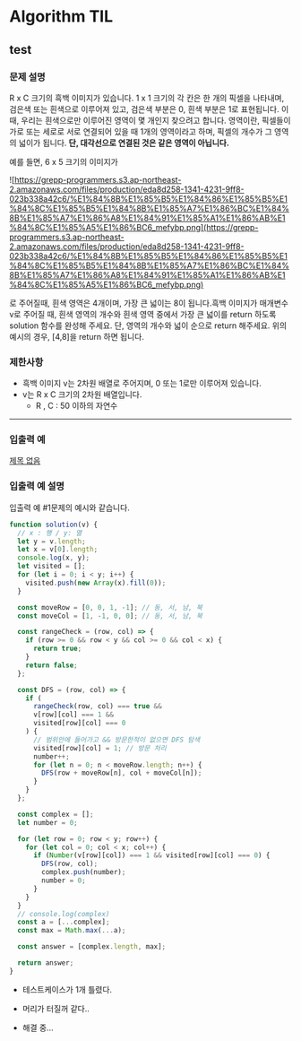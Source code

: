 # Algorithm TIL

## test

### **문제 설명**

R x C 크기의 흑백 이미지가 있습니다. 1 x 1 크기의 각 칸은 한 개의 픽셀을 나타내며, 검은색 또는 흰색으로 이루어져 있고, 검은색 부분은 0, 흰색 부분은 1로 표현됩니다. 이때, 우리는 흰색으로만 이루어진 영역이 몇 개인지 찾으려고 합니다. 영역이란, 픽셀들이 가로 또는 세로로 서로 연결되어 있을 때 1개의 영역이라고 하며, 픽셀의 개수가 그 영역의 넓이가 됩니다. **단, 대각선으로 연결된 것은 같은 영역이 아닙니다.**

예를 들면, 6 x 5 크기의 이미지가

![https://grepp-programmers.s3.ap-northeast-2.amazonaws.com/files/production/eda8d258-1341-4231-9ff8-023b338a42c6/%E1%84%8B%E1%85%B5%E1%84%86%E1%85%B5%E1%84%8C%E1%85%B5%E1%84%8B%E1%85%A7%E1%86%BC%E1%84%8B%E1%85%A7%E1%86%A8%E1%84%91%E1%85%A1%E1%86%AB%E1%84%8C%E1%85%A5%E1%86%BC6_mefybp.png](https://grepp-programmers.s3.ap-northeast-2.amazonaws.com/files/production/eda8d258-1341-4231-9ff8-023b338a42c6/%E1%84%8B%E1%85%B5%E1%84%86%E1%85%B5%E1%84%8C%E1%85%B5%E1%84%8B%E1%85%A7%E1%86%BC%E1%84%8B%E1%85%A7%E1%86%A8%E1%84%91%E1%85%A1%E1%86%AB%E1%84%8C%E1%85%A5%E1%86%BC6_mefybp.png)

로 주어질때, 흰색 영역은 4개이며, 가장 큰 넓이는 8이 됩니다.흑백 이미지가 매개변수 v로 주어질 때, 흰색 영역의 개수와 흰색 영역 중에서 가장 큰 넓이를 return 하도록 solution 함수를 완성해 주세요. 단, 영역의 개수와 넓이 순으로 return 해주세요. 위의 예시의 경우, [4,8]을 return 하면 됩니다.

### 제한사항

- 흑백 이미지 v는 2차원 배열로 주어지며, 0 또는 1로만 이루어져 있습니다.
- v는 R x C 크기의 2차원 배열입니다.
  - R , C : 50 이하의 자연수

---

### 입출력 예

[제목 없음](https://www.notion.so/e0524b94ab344126ab41425abf0b9c4d)

### 입출력 예 설명

입출력 예 #1문제의 예시와 같습니다.

```jsx
function solution(v) {
  // x : 행 / y: 열
  let y = v.length;
  let x = v[0].length;
  console.log(x, y);
  let visited = [];
  for (let i = 0; i < y; i++) {
    visited.push(new Array(x).fill(0));
  }

  const moveRow = [0, 0, 1, -1]; // 동, 서, 남, 북
  const moveCol = [1, -1, 0, 0]; // 동, 서, 남, 북

  const rangeCheck = (row, col) => {
    if (row >= 0 && row < y && col >= 0 && col < x) {
      return true;
    }
    return false;
  };

  const DFS = (row, col) => {
    if (
      rangeCheck(row, col) === true &&
      v[row][col] === 1 &&
      visited[row][col] === 0
    ) {
      // 범위안에 들어가고 && 방문한적이 없으면 DFS 탐색
      visited[row][col] = 1; // 방문 처리
      number++;
      for (let n = 0; n < moveRow.length; n++) {
        DFS(row + moveRow[n], col + moveCol[n]);
      }
    }
  };

  const complex = [];
  let number = 0;

  for (let row = 0; row < y; row++) {
    for (let col = 0; col < x; col++) {
      if (Number(v[row][col]) === 1 && visited[row][col] === 0) {
        DFS(row, col);
        complex.push(number);
        number = 0;
      }
    }
  }
  // console.log(complex)
  const a = [...complex];
  const max = Math.max(...a);

  const answer = [complex.length, max];

  return answer;
}
```

- 테스트케이스가 1개 틀렸다.

- 머리가 터질꺼 같다..

- 해결 중...
